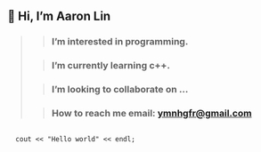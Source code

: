 ## 👋 Hi, I’m Aaron Lin
>
>> ### I’m interested in programming.
>
>> ### I’m currently learning c++.
>
>> ### I’m looking to collaborate on ...
>
>> ### How to reach me email: ymnhgfr@gmail.com

<pre><code>
  cout << "Hello world" << endl;
</pre></code>

<!---
aaaaaron722/aaaaaron722 is a ✨ special ✨ repository because its `README.md` (this file) appears on your GitHub profile.
You can click the Preview link to take a look at your changes.
--->

